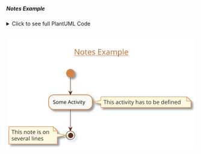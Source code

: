 ##### Notes Example

<details>
<summary>Click to see full PlantUML Code</summary>
<p>

```plantuml
@startuml
!include https://raw.githubusercontent.com/uri-chandler/makeitpdf/master/skins/light-orange/light-orange.skin.iuml

Title \n <u>Notes Example</u> \n

(*) --> "Some Activity"
note right: This activity has to be defined
"Some Activity" --> (*)
note left
 This note is on
 several lines
end note

@enduml
```

</p>
</details>


<br />

![Notes](images/notes.svg)